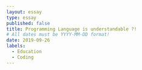 ```yaml
---
layout: essay
type: essay
published: false
title: Programming Language is understandable ?!
# All dates must be YYYY-MM-DD format!
date: 2019-09-26
labels:
  - Education
  - Coding
---
```

